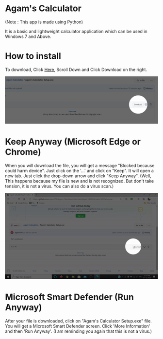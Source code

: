 # Agam's Calculator

(Note : This app is made using Python)

It is a basic and lightweight calculator application which can be used in Windows 7 and Above.

# How to install

To download, Click [Here](https://github.com/agam778/Agam-Calculator/blob/main/Agam's%20Calculator%20Setup.exe), Scroll Down and Click Download on the right.

![Download Instructions](https://github.com/agam778/Agam-Calculator/blob/main/Download.png?raw=true)

# Keep Anyway (Microsoft Edge or Chrome)

When you will download the file, you will get a message "Blocked because could harm device". Just click on the '...' and click on "Keep". It will open a new tab. Just click the drop-down arrow and click "Keep Anyway". (Well, This happens because my file is new and is not recognized. But don't take tension, it is not a virus. You can also do a virus scan.)

![Keep Anyway](https://github.com/agam778/Agam-Calculator/blob/main/Keep%20Anyway%20(ms-edge).gif?raw=true)

# Microsoft Smart Defender (Run Anyway)

After your file is downloaded, click on "Agam's Calculator Setup.exe" file. You will get a Microsoft Smart Defender screen. Click 'More Information' and then 'Run Anyway'. (I am reminding you again that this is not a virus.)
